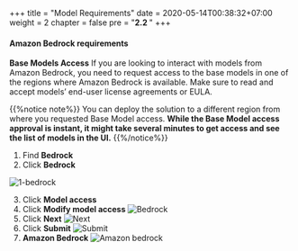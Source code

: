 +++
title = "Model Requirements"
date = 2020-05-14T00:38:32+07:00
weight = 2
chapter = false
pre = "<b>2.2 </b>"
+++

#### Amazon Bedrock requirements
**Base Models Access**
If you are looking to interact with models from Amazon Bedrock, you need to request access to the base models in one of the regions where Amazon Bedrock is available. 
Make sure to read and accept models’ end-user license agreements or EULA.

{{%notice note%}}
You can deploy the solution to a different region from where you requested Base Model access. **While the Base Model access approval is instant, it might take several minutes to get access and see the list of models in the UI.**
{{%/notice%}}

1. Find **Bedrock**
2. Click **Bedrock**

![1-bedrock](https://t-huy.github.io/AWS_Workshop_Chatbot/images/AWS-Bedrock/1-bedrock.png?width=90pc)

3. Click **Model access**
4. Click **Modify model access**
![Bedrock](https://t-huy.github.io/AWS_Workshop_Chatbot/images/Model-Access/Bedrock.png?width=90pc)
5. Click **Next**
![Next](https://t-huy.github.io/AWS_Workshop_Chatbot/images/Model-Access/next.png?width=90pc)
6. Click **Submit**
![Submit](https://t-huy.github.io/AWS_Workshop_Chatbot/images/Model-Access/submit.png?width=90pc)
7. **Amazon Bedrock**
![Amazon bedrock](https://t-huy.github.io/AWS_Workshop_Chatbot/images/Model-Access/base-model.png?width=90pc)

